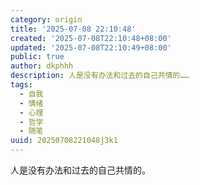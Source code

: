```yaml
---
category: origin
title: '2025-07-08 22:10:48'
created: '2025-07-08T22:10:48+08:00'
updated: '2025-07-08T22:10:49+08:00'
public: true
author: dkphhh
description: 人是没有办法和过去的自己共情的……
tags:
  - 自我
  - 情绪
  - 心理
  - 哲学
  - 随笔
uuid: 20250708221048j3k1
---
```


人是没有办法和过去的自己共情的。
